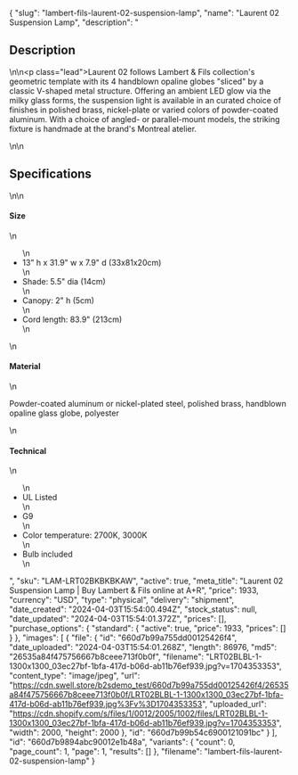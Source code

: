 {
  "slug": "lambert-fils-laurent-02-suspension-lamp",
  "name": "Laurent 02 Suspension Lamp",
  "description": "<h2>Description</h2>\n<!-- split -->\n<p class=\"lead\">Laurent 02 follows Lambert &amp; Fils collection's geometric template with its 4 handblown opaline globes \"sliced\" by a classic V-shaped metal structure. Offering an ambient LED glow via the milky glass forms, the suspension light is available in an curated choice of finishes in polished brass, nickel-plate or varied colors of powder-coated aluminum. With a choice of angled- or parallel-mount models, the striking fixture is handmade at the brand's Montreal atelier.  </p>\n<!-- split -->\n<h2>Specifications</h2>\n<!-- split -->\n<h4>Size</h4>\n<ul>\n<li>13\" h x 31.9\" w x 7.9\" d (33x81x20cm)</li>\n<li>Shade: 5.5\" dia (14cm)</li>\n<li>Canopy: 2\" h (5cm)</li>\n<li>Cord length: 83.9\" (213cm)</li>\n</ul>\n<h4>Material</h4>\n<p>Powder-coated aluminum or nickel-plated steel, polished brass, handblown opaline glass globe, polyester</p>\n<h4>Technical</h4>\n<ul>\n<li>UL Listed</li>\n<li>G9</li>\n<li>Color temperature: 2700K, 3000K</li>\n<li>Bulb included</li>\n</ul>",
  "sku": "LAM-LRT02BKBKBKAW",
  "active": true,
  "meta_title": "Laurent 02 Suspension Lamp | Buy Lambert & Fils online at A+R",
  "price": 1933,
  "currency": "USD",
  "type": "physical",
  "delivery": "shipment",
  "date_created": "2024-04-03T15:54:00.494Z",
  "stock_status": null,
  "date_updated": "2024-04-03T15:54:01.372Z",
  "prices": [],
  "purchase_options": {
    "standard": {
      "active": true,
      "price": 1933,
      "prices": []
    }
  },
  "images": [
    {
      "file": {
        "id": "660d7b99a755dd00125426f4",
        "date_uploaded": "2024-04-03T15:54:01.268Z",
        "length": 86976,
        "md5": "26535a84f475756667b8ceee713f0b0f",
        "filename": "LRT02BLBL-1-1300x1300_03ec27bf-1bfa-417d-b06d-ab11b76ef939.jpg?v=1704353353",
        "content_type": "image/jpeg",
        "url": "https://cdn.swell.store/b2sdemo_test/660d7b99a755dd00125426f4/26535a84f475756667b8ceee713f0b0f/LRT02BLBL-1-1300x1300_03ec27bf-1bfa-417d-b06d-ab11b76ef939.jpg%3Fv%3D1704353353",
        "uploaded_url": "https://cdn.shopify.com/s/files/1/0012/2005/1002/files/LRT02BLBL-1-1300x1300_03ec27bf-1bfa-417d-b06d-ab11b76ef939.jpg?v=1704353353",
        "width": 2000,
        "height": 2000
      },
      "id": "660d7b99b54c6900121091bc"
    }
  ],
  "id": "660d7b9894abc90012e1b48a",
  "variants": {
    "count": 0,
    "page_count": 1,
    "page": 1,
    "results": []
  },
  "filename": "lambert-fils-laurent-02-suspension-lamp"
}